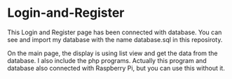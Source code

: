 # Login-and-Register

This Login and Register page has been connected with database. You can see and import my database with the name database.sql in this reposiroty.

On the main page, the display is using list view and get the data from the database.
I also include the php programs.
Actually this program and database also connected with Raspberry Pi, but you can use this without it.
